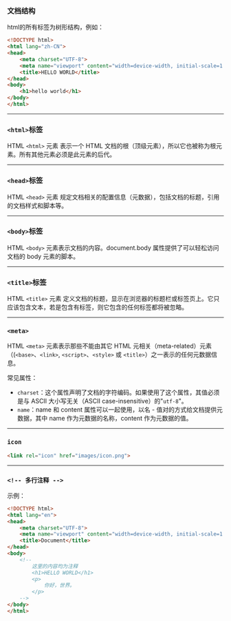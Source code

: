 ### 文档结构
html的所有标签为树形结构，例如：
```html
<!DOCTYPE html>
<html lang="zh-CN">
<head>
    <meta charset="UTF-8">
    <meta name="viewport" content="width=device-width, initial-scale=1.0">
    <title>HELLO WORLD</title>
</head>
<body>
    <h1>hello world</h1>
</body>
</html>
```

---

### `<html>`标签
HTML `<html>` 元素 表示一个 HTML 文档的根（顶级元素），所以它也被称为根元素。所有其他元素必须是此元素的后代。

---

### `<head>`标签
HTML `<head>` 元素 规定文档相关的配置信息（元数据），包括文档的标题，引用的文档样式和脚本等。

---

### `<body>`标签
HTML `<body>` 元素表示文档的内容。document.body 属性提供了可以轻松访问文档的 body 元素的脚本。

---

### `<title>`标签
HTML `<title>` 元素 定义文档的标题，显示在浏览器的标题栏或标签页上。它只应该包含文本，若是包含有标签，则它包含的任何标签都将被忽略。

---

### `<meta>`
HTML `<meta>` 元素表示那些不能由其它 HTML 元相关（meta-related）元素（(`<base>`、`<link>`, `<script>`、`<style>` 或 `<title>`）之一表示的任何元数据信息。

常见属性：

- `charset`：这个属性声明了文档的字符编码。如果使用了这个属性，其值必须是与 ASCII 大小写无关（ASCII case-insensitive）的"`utf-8`"。
- `name`：name 和 content 属性可以一起使用，以名 - 值对的方式给文档提供元数据，其中 name 作为元数据的名称，content 作为元数据的值。

---

### `icon`
```html
<link rel="icon" href="images/icon.png">
```

---

### `<!-- 多行注释 -->`
示例：

```html
<!DOCTYPE html>
<html lang="en">
<head>
    <meta charset="UTF-8">
    <meta name="viewport" content="width=device-width, initial-scale=1.0">
    <title>Document</title>
</head>
<body>
    <!--   
        这里的内容均为注释
        <h1>HELLO WORLD</h1>
        <p>
            你好，世界。
        </p>
    -->
</body>
</html>
```

